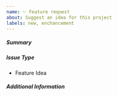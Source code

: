 ```yaml
---
name: ✨ Feature request
about: Suggest an idea for this project
labels: new, enchancement
---
```

<!--- Verify first that your feature was not already discussed on GitHub -->

##### Summary
<!--- Describe the new feature/improvement briefly below -->


##### Issue Type

- Feature Idea

##### Additional Information
<!--- Describe how the feature would be used, why it is needed and what it would solve -->

<!--- Paste example playbooks or commands between quotes below -->
```console

```

<!--- HINT: You can also paste gist.github.com links for larger files -->
